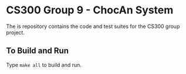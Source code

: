 # CS300 Group 9 - ChocAn System 

The is repository contains the code and test suites for 
the CS300 group project. 

## To Build and Run 

Type `make all` to build and run. 






